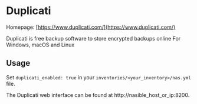 
# Duplicati

Homepage: [https://www.duplicati.com/](https://www.duplicati.com/)

Duplicati is free backup software to store encrypted backups online For Windows, macOS and Linux

## Usage

Set `duplicati_enabled: true` in your `inventories/<your_inventory>/nas.yml` file.

The Duplicati web interface can be found at http://nasible_host_or_ip:8200.
